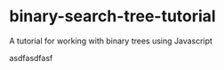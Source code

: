 # binary-search-tree-tutorial
A tutorial for working with binary trees using Javascript

asdfasdfasf

